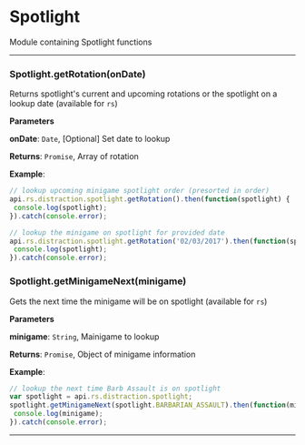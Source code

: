 # Spotlight

Module containing Spotlight functions



* * *

### Spotlight.getRotation(onDate) 

Returns spotlight's current and upcoming rotations or the spotlight on a lookup date (available for `rs`)

**Parameters**

**onDate**: `Date`, [Optional] Set date to lookup

**Returns**: `Promise`, Array of rotation

**Example**:
```js
// lookup upcoming minigame spotlight order (presorted in order)api.rs.distraction.spotlight.getRotation().then(function(spotlight) { console.log(spotlight);}).catch(console.error);// lookup the minigame on spotlight for provided dateapi.rs.distraction.spotlight.getRotation('02/03/2017').then(function(spotlight) { console.log(spotlight);}).catch(console.error);
```


### Spotlight.getMinigameNext(minigame) 

Gets the next time the minigame will be on spotlight (available for `rs`)

**Parameters**

**minigame**: `String`, Mainigame to lookup

**Returns**: `Promise`, Object of minigame information

**Example**:
```js
// lookup the next time Barb Assault is on spotlightvar spotlight = api.rs.distraction.spotlight;spotlight.getMinigameNext(spotlight.BARBARIAN_ASSAULT).then(function(minigame) { console.log(minigame);}).catch(console.error);
```



* * *










